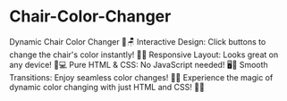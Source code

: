 # Chair-Color-Changer
Dynamic Chair Color Changer 🎨🪑 Interactive Design: Click buttons to change the chair's color instantly! 🎯✨ Responsive Layout: Looks great on any device! 📱💻 Pure HTML &amp; CSS: No JavaScript needed! 🖥️🔧 Smooth Transitions: Enjoy seamless color changes! 🌈🔄 Experience the magic of dynamic color changing with just HTML and CSS! 🚀💡
